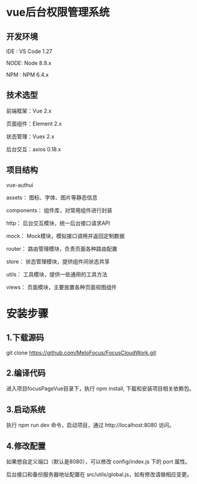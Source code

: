# vue后台权限管理系统

## 开发环境

 IDE : VS Code 1.27

 NODE: Node 8.9.x

 NPM : NPM 6.4.x


##  技术选型

 前端框架：Vue 2.x

 页面组件：Element 2.x

 状态管理：Vuex 2.x

 后台交互：axios 0.18.x
 

##  项目结构

vue-authui

assets： 图标、字体、图片等静态信息

components： 组件库，对常用组件进行封装

http： 后台交互模块，统一后台接口请求API

mock： Mock模块，模拟接口调用并返回定制数据

router： 路由管理模块，负责页面各种路由配置

store： 状态管理模块，提供组件间状态共享

utils： 工具模块，提供一些通用的工具方法

views： 页面模块，主要放置各种页面视图组件


# 安装步骤
##  1.下载源码

git clone https://github.com/MeloFocus/FocusCloudWork.git

##  2.编译代码

进入项目focusPageVue目录下，执行 npm install, 下载和安装项目相关依赖包。

##  3.启动系统

执行 npm run dev 命令，启动项目，通过 http://localhost:8080 访问。

## 4.修改配置

如果想自定义端口（默认是8080），可以修改 config/index.js 下的 port 属性。

后台接口和备份服务器地址配置在 src/utils/global.js，如有修改请做相应变更。
